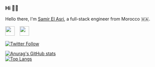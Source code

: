 ### Hi 👋🏼

Hello there, I'm <a href="https://github.com/samir-el-asri">Samir El Asri</a>, a full-stack engineer from Morocco 🇲🇦.

<a href="https://linkedin.com/in/samir-elasri"><img width="30px" src="https://img.icons8.com/color/144/000000/linkedin-circled--v1.png"/></a>
&nbsp;&nbsp;
<a href="https://twitter.com/samir_el_asri"><img width="30px" src="https://img.icons8.com/color/144/000000/twitter-circled--v1.png"/>
  
<div><img alt="Twitter Follow" src="https://img.shields.io/twitter/follow/samir_el_asri?style=for-the-badge"></div>

[![Anurag's GitHub stats](https://github-readme-stats.vercel.app/api?username=samir-elasri&theme=github_dark)](https://github.com/anuraghazra/github-readme-stats)<br>
[![Top Langs](https://github-readme-stats.vercel.app/api/top-langs/?username=samir-elasri&theme=github_dark)](https://github.com/anuraghazra/github-readme-stats)
